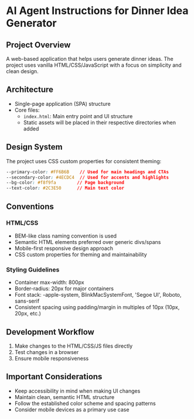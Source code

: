 # AI Agent Instructions for Dinner Idea Generator

## Project Overview
A web-based application that helps users generate dinner ideas. The project uses vanilla HTML/CSS/JavaScript with a focus on simplicity and clean design.

## Architecture
- Single-page application (SPA) structure
- Core files:
  - `index.html`: Main entry point and UI structure
  - Static assets will be placed in their respective directories when added

## Design System
The project uses CSS custom properties for consistent theming:
```css
--primary-color: #FF6B6B    // Used for main headings and CTAs
--secondary-color: #4ECDC4  // Used for accents and highlights
--bg-color: #f8f9fa        // Page background
--text-color: #2C3E50      // Main text color
```

## Conventions
### HTML/CSS
- BEM-like class naming convention is used
- Semantic HTML elements preferred over generic divs/spans
- Mobile-first responsive design approach
- CSS custom properties for theming and maintainability

### Styling Guidelines
- Container max-width: 800px
- Border-radius: 20px for major containers
- Font stack: -apple-system, BlinkMacSystemFont, 'Segoe UI', Roboto, sans-serif
- Consistent spacing using padding/margin in multiples of 10px (10px, 20px, etc.)

## Development Workflow
1. Make changes to the HTML/CSS/JS files directly
2. Test changes in a browser
3. Ensure mobile responsiveness

## Important Considerations
- Keep accessibility in mind when making UI changes
- Maintain clean, semantic HTML structure
- Follow the established color scheme and spacing patterns
- Consider mobile devices as a primary use case